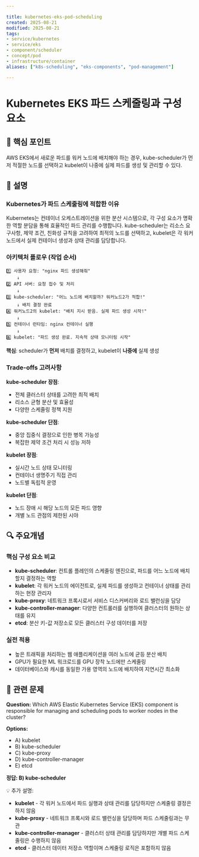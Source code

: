 ```yaml
---

title: kubernetes-eks-pod-scheduling
created: 2025-08-21
modified: 2025-08-21
tags:
- service/kubernetes
- service/eks
- component/scheduler
- concept/pod
- infrastructure/container
aliases: ["k8s-scheduling", "eks-components", "pod-management"]

---
```


# Kubernetes EKS 파드 스케줄링과 구성 요소

## 🎯 핵심 포인트

AWS EKS에서 새로운 파드를 워커 노드에 배치해야 하는 경우, kube-scheduler가 먼저 적절한 노드를 선택하고 kubelet이 나중에 실제 파드를 생성 및 관리할 수 있다.

## 📝 설명

### Kubernetes가 파드 스케줄링에 적합한 이유

Kubernetes는 컨테이너 오케스트레이션을 위한 분산 시스템으로, 각 구성 요소가 명확한 역할 분담을 통해 효율적인 파드 관리를 수행합니다. kube-scheduler는 리소스 요구사항, 제약 조건, 친화성 규칙을 고려하여 최적의 노드를 선택하고, kubelet은 각 워커 노드에서 실제 컨테이너 생성과 상태 관리를 담당합니다.

### 아키텍처 플로우 (작업 순서)

```
1️⃣ 사용자 요청: "nginx 파드 생성해줘"
    ↓
2️⃣ API 서버: 요청 접수 및 처리
    ↓
3️⃣ kube-scheduler: "어느 노드에 배치할까? 워커노드2가 적합!"
    ↓ 배치 결정 완료
4️⃣ 워커노드2의 kubelet: "배치 지시 받음. 실제 파드 생성 시작!"
    ↓
5️⃣ 컨테이너 런타임: nginx 컨테이너 실행
    ↓
6️⃣ kubelet: "파드 생성 완료. 지속적 상태 모니터링 시작"
```

**핵심**: scheduler가 **먼저** 배치를 결정하고, kubelet이 **나중에** 실제 생성

### Trade-offs 고려사항

**kube-scheduler 장점**:
- 전체 클러스터 상태를 고려한 최적 배치
- 리소스 균형 분산 및 효율성
- 다양한 스케줄링 정책 지원

**kube-scheduler 단점**:
- 중앙 집중식 결정으로 인한 병목 가능성
- 복잡한 제약 조건 처리 시 성능 저하

**kubelet 장점**:
- 실시간 노드 상태 모니터링
- 컨테이너 생명주기 직접 관리
- 노드별 독립적 운영

**kubelet 단점**:
- 노드 장애 시 해당 노드의 모든 파드 영향
- 개별 노드 관점의 제한된 시야

## 🔍 주요개념

### 핵심 구성 요소 비교

- **kube-scheduler**: 컨트롤 플레인의 스케줄링 엔진으로, 파드를 어느 노드에 배치할지 결정하는 역할
- **kubelet**: 각 워커 노드의 에이전트로, 실제 파드를 생성하고 컨테이너 상태를 관리하는 현장 관리자
- **kube-proxy**: 네트워크 프록시로서 서비스 디스커버리와 로드 밸런싱을 담당
- **kube-controller-manager**: 다양한 컨트롤러를 실행하여 클러스터의 원하는 상태를 유지
- **etcd**: 분산 키-값 저장소로 모든 클러스터 구성 데이터를 저장

### 실전 적용

- 높은 트래픽을 처리하는 웹 애플리케이션을 여러 노드에 균등 분산 배치
- GPU가 필요한 ML 워크로드를 GPU 장착 노드에만 스케줄링
- 데이터베이스와 캐시를 동일한 가용 영역의 노드에 배치하여 지연시간 최소화

## 📝 관련 문제

**Question:** Which AWS Elastic Kubernetes Service (EKS) component is responsible for managing and scheduling pods to worker nodes in the cluster?

**Options:**

- A) kubelet
- B) kube-scheduler
- C) kube-proxy
- D) kube-controller-manager
- E) etcd

**정답: B) kube-scheduler**

💡 추가 설명:

- **kubelet** - 각 워커 노드에서 파드 실행과 상태 관리를 담당하지만 스케줄링 결정은 하지 않음
- **kube-proxy** - 네트워크 프록시와 로드 밸런싱을 담당하며 파드 스케줄링과는 무관
- **kube-controller-manager** - 클러스터 상태 관리를 담당하지만 개별 파드 스케줄링은 수행하지 않음
- **etcd** - 클러스터 데이터 저장소 역할이며 스케줄링 로직은 포함하지 않음